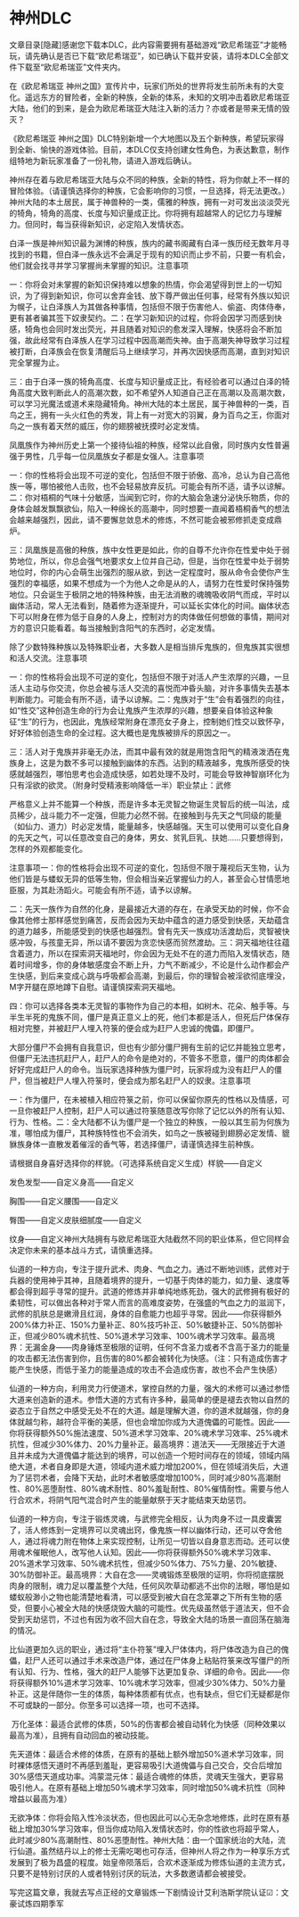 # 神州DLC

文章目录[隐藏]感谢您下载本DLC，此内容需要拥有基础游戏“欧尼希瑞亚”才能畅玩，请先确认是否已下载“欧尼希瑞亚”，如已确认下载并安装，请将本DLC全部文件下载至“欧尼希瑞亚”文件夹内。

在《欧尼希瑞亚 神州之国》宣传片中，玩家们所处的世界将发生前所未有的大变化。遥远东方的冒险者，全新的种族，全新的体系，未知的文明冲击着欧尼希瑞亚大陆，他们的到来，是会为欧尼希瑞亚大陆注入新的活力？亦或者是带来无情的毁灭？

《欧尼希瑞亚 神州之国》DLC特别新增一个大地图以及五个新种族，希望玩家得到全新、愉快的游戏体验。目前，本DLC仅支持创建女性角色，为表达歉意，制作组特地为新玩家准备了一份礼物，请进入游戏后确认。

神州存在着与欧尼希瑞亚大陆与众不同的种族，全新的特性，将为你献上不一样的冒险体验。（请谨慎选择你的种族，它会影响你的习惯，一旦选择，将无法更改。）神州大陆的本土居民，属于神兽种的一类，儒雅的种族，拥有一对可发出淡淡荧光的犄角，犄角的高度、长度与知识量成正比。你将拥有超越常人的记忆力与理解力。但同时，每当获得新知识，必定陷入发情状态。

白泽一族是神州知识最为渊博的种族，族内的藏书阁藏有白泽一族历经无数年月寻找到的书籍，但白泽一族永远不会满足于现有的知识而止步不前，只要一有机会，他们就会找寻并学习掌握尚未掌握的知识。注意事项

一：你将会对未掌握的新知识保持难以想象的热情，你会渴望得到世上的一切知识，为了得到新知识，你可以舍弃金钱、放下尊严做出任何事，经常有外族以知识为幌子，让白泽族人为其做各种事情，包括但不限于伤害他人、偷盗、肉体侍奉，更有甚者骗其签下奴隶契约。二：在学习新知识的过程，你将会因学习而感到快感，犄角也会同时发出荧光，并且随着对知识的愈发深入理解，快感将会不断加强，故此经常有白泽族人在学习过程中因高潮而失神。由于高潮失神导致学习过程被打断，白泽族会在恢复清醒后马上继续学习，并再次因快感而高潮，直到对知识完全掌握为止。

三：由于白泽一族的犄角高度、长度与知识量成正比，有经验者可以通过白泽的犄角高度大致判断此人的高潮次数，如不希望外人知道自己正在高潮以及高潮次数，可以学习光魔法或道术来隐藏犄角。神州大陆的本土居民，属于神兽种的一类，百鸟之王，拥有一头火红色的秀发，背上有一对宽大的羽翼，身为百鸟之王，你面对鸟之一族有着天然的威压，你的翅膀被抚摸时必定发情。

凤凰族作为神州历史上第一个接待仙祖的种族，经常以此自傲，同时族内女性普遍强于男性，几乎每一位凤凰族女子都是女强人。注意事项

一：你的性格将会出现不可逆的变化，包括但不限于骄傲、高冷，总认为自己高他族一等，哪怕被他人击败，也不会轻易放弃反抗。可能会有所不适，请予以谅解。二：你对梧桐的气味十分敏感，当闻到它时，你的大脑会急速分泌快乐物质，你的身体会越发飘飘欲仙，陷入一种绵长的高潮中，同时想要一直闻着梧桐香气的想法会越来越强烈，因此，请不要懈怠敛息术的修炼，不然可能会被邪修抓走变成鼎炉。

三：凤凰族是高傲的种族，族中女性更是如此，你的自尊不允许你在性爱中处于弱势地位，所以，你总会强气地要求女上位并自己动，但是，当你在性爱中处于弱势地位时，你的内心会萌生出强烈的服从欲，到达一定程度时，服从命令会使你产生强烈的幸福感，如果不想成为一个为他人之命是从的人，请努力在性爱时保持强势地位。只会诞生于极阴之地的特殊种族，由无法消散的魂魄吸收阴气而成，平时以幽体活动，常人无法看到，随着修为逐渐提升，可以延长实体化的时间。幽体状态下可以附身在修为低于自身的人身上，控制对方的肉体做任何想做的事情，期间对方的意识只能看着。每当接触到含阳气的东西时，必定发情。

除了少数特殊种族以及特殊职业者，大多数人是相当排斥鬼族的，但鬼族其实很想和活人交流。注意事项

一：你的性格将会出现不可逆的变化，包括但不限于对活人产生浓厚的兴趣，一旦活人主动与你交流，你总会被与活人交流的喜悦而冲昏头脑，对许多事情失去基本判断能力。可能会有所不适，请予以谅解。二：鬼族对于“生”会有着强烈的向往，如“性交”这种创造生命的行为会让鬼族产生浓厚的兴趣，想要亲自体验这种象征“生”的行为，也因此，鬼族经常附身在漂亮女子身上，控制她们性交以致怀孕，好好体验创造生命的全过程。这大概也是鬼族被排斥的原因之一。

三：活人对于鬼族并非毫无办法，而其中最有效的就是用饱含阳气的精液泼洒在鬼族身上，这是为数不多可以接触到幽体的东西。沾到的精液越多，鬼族所感受的快感就越强烈，哪怕思考也会造成快感，如若处理不及时，可能会导致神智崩环化为只有淫欲的欲灵。（附身时受精液影响降低一半）职业禁止：武修

严格意义上并不能算一个种族，而是许多本无灵智之物诞生灵智后的统一叫法，成员稀少，战斗能力不一定强，但能力必然不弱。在接触到与先天之气同级的能量（如仙力、道力）时必定发情，能量越多，快感越强。天生可以使用可以变化自身的先天之气，可以任意改变自己的身体，男女、贫乳巨乳、扶她……只要想得到，怎样的外观都能变化。

注意事项一：你的性格将会出现不可逆的变化，包括但不限于蔑视后天生物，认为他们皆是与蝼蚁无异的低等生物，但会相当亲近掌握仙力的人，甚至会心甘情愿地臣服，为其赴汤蹈火。可能会有所不适，请予以谅解。

二：先天一族作为自然的化身，是最接近大道的存在，在承受天劫的时候，你不会像其他修士那样感觉到痛苦，反而会因为天劫中蕴含的道力感受到快感，天劫蕴含的道力越多，所能感受到的快感也越强烈。曾有先天一族成功活渡劫后，灵智被快感冲毁，与孩童无异，所以请不要因为贪恋快感而贸然渡劫。三：洞天福地往往蕴含着道力，所以在探索洞天福地时，你会因为无处不在的道力而陷入发情状态，随着时间增多，你的身体敏感度会不断上升，力气不断减少，不论是什么动作都会产生快感，到后来变成心跳与呼吸都会高潮，到最后，你的理智会被淫欲彻底埋没，M字开腿在原地蹲下自慰。请谨慎探索洞天福地。

四：你可以选择各类本无灵智的事物作为自己的本相，如树木、花朵、触手等。与半生半死的鬼族不同，僵尸是真正意义上的死，他们本都是活人，但死后尸体保存相对完整，并被赶尸人埋入符箓的便会成为赶尸人忠诚的傀儡，即僵尸。

大部分僵尸不会拥有自我意识，但也有少部分僵尸拥有生前的记忆并能独立思考，但僵尸无法违抗赶尸人，赶尸人的命令是绝对的，不管多不愿意，僵尸的肉体都会好好完成赶尸人的命令。当玩家选择种族为僵尸时，玩家将成为没有赶尸人的僵尸，但当被赶尸人埋入符箓时，便会成为那名赶尸人的奴隶。注意事项

一：作为僵尸，在未被植入相应符箓之前，你可以保留你原先的性格以及情感，可一旦你被赶尸人控制，赶尸人可以通过符箓随意改写你除了记忆以外的所有认知、行为、性格。二：全大陆都不认为僵尸是一个独立的种族，一般以其生前为何族为准，哪怕成为僵尸，其种族特性也不会消失，如鸟之一族被碰到翅膀必定发情、貔貅族身体一直散发着催淫的香气等，若选择僵尸，请谨慎选择生前种族。

请根据自身喜好选择你的样貌。（可选择系统自定义生成）样貌——自定义

发色发型——自定义身高——自定义

胸围——自定义腰围——自定义

臀围——自定义皮肤细腻度——自定义

纹身——自定义神州大陆拥有与欧尼希瑞亚大陆截然不同的职业体系，但它同样会决定你未来的基本战斗方式，请慎重选择。

仙道的一种方向，专注于提升武术、肉身、气血之力。通过不断地训练，武修对于兵器的使用神乎其神，且随着境界的提升，一切基于肉体的能力，如力量、速度等都会得到超乎寻常的提升。武道的修炼并非单纯地练死劲，强大的武修拥有极好的柔韧性，可以做出各种对于常人而言的高难度姿势，在强盛的气血之力的滋润下，武修的肌肤总是嫩滑且红润，身体的自愈能力也超乎寻常。因此——你获得额外200%体力补正、150%力量补正、80%技巧补正、50%敏捷补正、50%防御补正，但减少80%魂术抗性、50%道术学习效率、100%魂术学习效率。最高境界：无漏金身——肉身锤炼至极限的证明，任何不含圣力或者不含高于圣力的能量的攻击都无法伤害到你，且伤害的80%都会被转化为快感。（注：只有造成伤害才能产生快感，而低于圣力的能量造成的攻击不会造成伤害，故也不会产生快感）

仙道的一种方向，利用灵力行使道术，掌控自然的力量，强大的术修可以通过参悟大道来创造新的道术。参悟大道的方式有许多种，最简单的便是褪去衣物以自然的姿态立于自然之中感受无处不在的大道。越是理解大道，你的道术就越强，你的身体就越匀称，越符合平衡的美感，但也会增加你成为大道傀儡的可能性。因此——你将获得额外50%施法速度、50%道术学习效率、20%魂术学习效率、25%魂术抗性，但减少30%体力、20%力量补正。最高境界：道法天——无限接近于大道且并未成为大道傀儡才能达到的境界，可以创造一个短时间存在的领域，领域内隔绝大道，术者自身即是大道，领域内道术威力增加200%，但在领域消失后，大道为了惩罚术者，会降下天劫，此时术者敏感度增加100%，同时减少80%高潮耐性、80%恶堕耐性、80%魂术耐性、80%羞耻耐性、80%催情耐性。需要与他人行合欢术，将阴气阳气混合时产生的能量献祭于天才能结束天劫惩罚。

仙道的一种方向，专注于锻炼灵魂，与武修完全相反，认为肉身不过一具皮囊罢了，活人修炼到一定境界可以灵魂出窍，像鬼族一样以幽体行动，还可以夺舍他人，通过将魂力附在物体上来实现控制，让所见一切皆以自身意志而动。还可以使用魂术催眠他人，改写他人认知。因此——你将获得额外50%魂术学习效率、20%道术学习效率、50%魂术抗性，但减少50%体力、75%力量、20%敏捷、30%防御补正。最高境界：大自在念——灵魂锻炼至极限的证明，你将彻底摆脱肉身的限制，魂力足以覆盖整个大陆，任何风吹草动都逃不出你的法眼，哪怕是如蝼蚁般渺小之物也能清楚地看清，可以感受到被大自在念笼罩之下所有生物的感受，但要小心被全大陆的快感烧毁大脑的可能性。优先级虽然低于道法天，但不会受到天劫惩罚，不过也有因为收不回大自在念，导致全大陆的场景一直回荡在脑海的情况。

比仙道更加久远的职业，通过将“主仆符箓”埋入尸体体内，将尸体改造为自己的傀儡，赶尸人还可以通过手术来改造尸体，通过在尸体身上粘贴符箓来改写僵尸的所有认知、行为、性格，强大的赶尸人能够下达更加复杂、详细的命令。因此——你将获得额外10%道术学习效率、10%魂术学习效率，但减少30%体力、50%力量补正。这是伴随你一生的体质，每种体质都有优点，也有缺点，但它们无疑都是你不可或缺的一部分。你至多可以选择一项，也可不选择。

 万化圣体：最适合武修的体质，50%的伤害都会被自动转化为快感（同种效果以最高为准），且拥有自动回血的被动技能。

先天道体：最适合术修的体质，在原有的基础上额外增加50%道术学习效率，同时裸体感悟天道时不再感到羞耻，更容易吸引大道傀儡与自己交合，交合后增加30%感悟天道成功率。鸿蒙混元体：最适合魂修的体质，灵魂天生强大，更容易吸引他人。在原有基础上增加50%魂术学习效率，同时增加50%魂术抗性（同种增益以最高为准）

无欲净体：你将会陷入性冷淡状态，但也因此可以心无杂念地修炼，此时在原有基础上增加30%学习效率，但当你成功陷入发情状态时，你的性欲也将超乎常人，此时减少80%高潮耐性、80%恶堕耐性。神州大陆：由一个国家统治的大陆，流行仙道。虽然结丹以上的修士无需吃喝也可存活，但神州人将之作为一种享乐方式发展到了极为昌盛的程度。始皇帝陨落后，合欢术逐渐成为修炼仙道的主流方式，只要不是特别讨厌的人或者特别讨厌的玩法，大多数邀请都会被接受。

写完这篇文章，我就去写点正经的文章锻炼一下剧情设计艾利浩斯学院认证☑：文豪试炼四期季军

